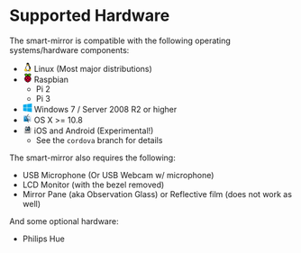 # Supported Hardware

The smart-mirror is compatible with the following operating systems/hardware components:

- ![](linux.png) Linux (Most major distributions)
- ![](raspbian.png) Raspbian
  - Pi 2
  - Pi 3
- ![](windows.png) Windows 7 / Server 2008 R2 or higher
- ![](mac.png) OS X >= 10.8
- ![](cordova.png) iOS and Android (Experimental!)
  - See the `cordova` branch for details

The smart-mirror also requires the following:

- USB Microphone (Or USB Webcam w/ microphone)
- LCD Monitor (with the bezel removed)
- Mirror Pane (aka Observation Glass) or Reflective film (does not work as well)

And some optional hardware:

- Philips Hue
